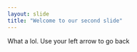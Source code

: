 ```yaml
---
layout: slide
title: "Welcome to our second slide"
---
```

What a lol.
Use your left arrow to go back
